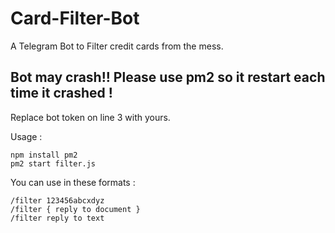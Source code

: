 # Card-Filter-Bot
A Telegram Bot to Filter credit cards from the mess.

## Bot may crash!! Please use pm2 so it restart each time it crashed !

Replace bot token on line 3 with yours.

Usage :

```
npm install pm2
pm2 start filter.js
```

You can use in these formats :

```
/filter 123456abcxdyz
/filter { reply to document }
/filter reply to text 
```
